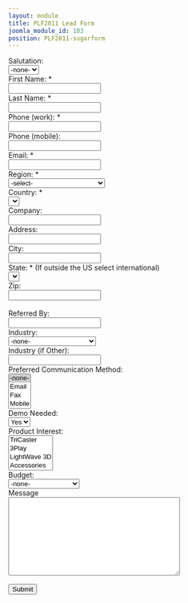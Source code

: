 ```yaml
---
layout: module
title: PLF2011 Lead Form
joomla_module_id: 103
position: PLF2011-sugarform
---
```

<script src="/includes/js/regionCountryState.js" type="text/javascript"></script>
<script type="text/javascript">// <![CDATA[
function ClearForm(){
        document.WebToLeadForm.reset();
    }
    function submit_form(){
        if(typeof(validateCaptchaAndSubmit)!='undefined'){
            validateCaptchaAndSubmit();
        }else{
            check_webtolead_fields();
        }
    }
    function check_webtolead_fields(){
        
        if(document.getElementById('bool_id') != null){
            var reqs=document.getElementById('bool_id').value;
            bools = reqs.substring(0,reqs.lastIndexOf(';'));
            var bool_fields = new Array();
            var bool_fields = bools.split(';');
            nbr_fields = bool_fields.length;
            for(var i=0;i<nbr_fields;i++){
                if(document.getElementById(bool_fields[i]).value == 'on'){
                    document.getElementById(bool_fields[i]).value = 1;
                }
                else{
                    document.getElementById(bool_fields[i]).value = 0;
                }
            }
        }
        if(document.getElementById('req_id') != null){
            var reqs=document.getElementById('req_id').value;
            reqs = reqs.substring(0,reqs.lastIndexOf(';'));
            var req_fields = new Array();
            var req_fields = reqs.split(';');
            nbr_fields = req_fields.length;
            var req = true;
            for(var i=0;i<nbr_fields;i++){
                if(document.getElementById(req_fields[i]).value.length <=0 || document.getElementById(req_fields[i]).value==0){
                    req = false;
                    document.getElementById(req_fields[i]).focus(); 
                    break;
                        }
                else {
                    if(document.getElementById(req_fields[i]).name == 'webtolead_email1') {
                        if(document.getElementById('webtolead_email1').value.match(/^\w+(['\.\-\+]?\w+)*@\w+([\.-]?\w+)*(\.\w{2,})+$/) == null){
                            alert('Not a valid email address');
                            req = false;
                            document.getElementById('webtolead_email1').focus(); 
                            break;
                                }
                    }
                    else {
                        if(document.getElementById(req_fields[i]).name == 'combo0' && document.getElementById(req_fields[i]).value=='value1') {
                            req = false;
                            document.getElementById(req_fields[i]).focus(); 
                            break;
                                }
                    }                
                }
            }
            if(req){
                if (document.getElementById('combo_0').value == 'value2') {
                    document.getElementById('region_code_c').value = 'USCAN';
                }
                else {
                    if (document.getElementById('combo_0').value == 'value3') {
                        document.getElementById('region_code_c').value = 'LATAM';
                    }
                    else {
                        if (document.getElementById('combo_0').value == 'value4') {
                            document.getElementById('region_code_c').value = 'EMEA';
                        }
                        else {
                            if (document.getElementById('combo_0').value == 'value5') {
                                document.getElementById('region_code_c').value = 'APAC';
                            }
                            else {
                                if (document.getElementById('combo_0').value == 'value6') {
                                    document.getElementById('region_code_c').value = 'UNKNOWN';
                                }
                            }
                        }
                    }
                }
                document.getElementById('primary_address_country').value = document.getElementById('combo_1').value;
                if (document.getElementById('combo_2').value <= -1 || document.getElementById('combo_2').value == 0) {
                    document.getElementById('primary_address_state').value = '';            
                }
                else {
                    document.getElementById('primary_address_state').value = document.getElementById('combo_2').value;            
                }
                
                document.WebToLeadForm.submit();
                return true;
            }
            else{
                alert('Please provide all the required fields');
                return false;
            }
            return false;
        }
        else{
            document.WebToLeadForm.submit();
			
        }
    }
    function validateEmailAdd(){
        if(document.getElementById('webtolead_email1').value.length >0) {
            if(document.getElementById('webtolead_email1').value.match(/^\w+(['\.\-\+]?\w+)*@\w+([\.-]?\w+)*(\.\w{2,})+$/) == null){
                alert('Not a valid email address');
                document.getElementById('webtolead_email1').focus(); 
            }
        }
        if(document.getElementById('webtolead_email2').value.length >0) {
            if(document.getElementById('webtolead_email2').value.match(/^\w+(['\.\-\+]?\w+)*@\w+([\.-]?\w+)*(\.\w{2,})+$/) == null){
                alert('Not a valid email address');
                document.getElementById('webtolead_email2').focus(); 
            }
        }
    }
// ]]></script>
<div id="sugar-form-maindiv" style="margin: 0 auto;"><form action="https://crm.newtek.com/index.php?entryPoint=WebToLeadCapture" name="WebToLeadForm" method="POST" id="WebToLeadForm">
<div id="col_left"><label>Salutation:</label> <br /><select name="salutation" class="formfield" id="salutation" tabindex="1"><option selected="selected" value="">-none-</option><option value="Mr.">Mr.</option><option value="Ms.">Ms.</option><option value="Mrs.">Mrs.</option><option value="Dr.">Dr.</option><option value="Prof.">Prof.</option><option value="SFC">SFC</option><option value="MAJ">MAJ</option><option value="LTC">LTC</option><option value="MG">MG</option><option value="CPT">CPT</option></select><br /> <label>First Name: *</label> <br /> <input name="first_name" class="formfieldtxt" id="first_name" type="text" /> <br /> <label>Last Name: *</label> <br /> <input name="last_name" class="formfieldtxt" id="last_name" type="text" /> <br /> <label>Phone (work): *</label> <br /> <input name="phone_work" class="formfieldtxt" id="phone_work" type="text" /> <br /> <label>Phone (mobile): </label> <br /> <input name="phone_mobile" class="formfieldtxt" id="phone_mobile" type="text" /> <br /> <label>Email: *</label> <br /> <input name="webtolead_email1" class="formfieldtxt" id="webtolead_email1" onchange="validateEmailAdd();" type="text" /> <br /> <label>Region: *</label> <br /> <input name="region_code_c" id="region_code_c" type="hidden" /><select class="formfield" name="combo0" id="combo_0" onchange="change(this);"><option value="value1">-select-</option><option value="value2">US/Canada</option><option value="value3">Latin America</option><option value="value4">Europe, Middle East &amp; Africa</option><option value="value5">Asia Pacific</option></select><br /> <label>Country: *</label> <br /> <input name="primary_address_country" id="primary_address_country" type="hidden" /><select class="formfield" name="combo1" id="combo_1" onchange="change(this)"><option value="value1"></option></select><br /> <label>Company: </label> <br /> <input name="account_name" class="formfieldtxt" id="account_name" type="text" /> <br /> <label>Address: </label> <br /> <input name="primary_address_street" class="formfieldtxt" id="primary_address_street" type="text" /> <br /> <label>City: </label> <br /> <input name="primary_address_city" class="formfieldtxt" id="primary_address_city" type="text" /> <br /> <label>State: * (If outside the US select international)</label> <br /> <input name="primary_address_state" id="primary_address_state" type="hidden" /><select class="formfield" name="combo2" id="combo_2" onchange="change(this);"><option value="value1"></option></select><br /> <label>Zip:</label> <br /> <input name="primary_address_postalcode" class="formfieldtxt" id="primary_address_postalcode" type="text" /> <br /> <br /> <label>Referred By: </label> <br /> <input name="refered_by" class="formfieldtxt" id="refered_by" type="text" /></div>
<div id="col_right"><label>Industry:</label> <br /><select name="industry_c" class="formfield" id="industry_c"><option selected="selected" value="">-none-</option><option value="Aerospace and Defense">Aerospace and Defense</option><option value="Architectural Visualization">Architectural Visualization</option><option value="Broadcast">Broadcast</option><option value="Churches">Churches</option><option value="Corporate">Corporate</option><option value="Education">Education</option><option value="Educational service">Educational service</option><option value="Enterprise">Enterprise</option><option value="Film">Film</option><option value="Games">Games</option><option value="Government">Government</option><option value="Healthcare">Healthcare</option><option value="Hospitality">Hospitality</option><option value="Independent Film">Independent Film</option><option value="Manufacturing">Manufacturing</option><option value="Media">Media</option><option value="Medical">Medical</option><option value="Not For Profit">Not For Profit</option><option value="Other">Other</option><option value="Print">Print</option><option value="Radio">Radio</option><option value="Recreation">Recreation</option><option value="Retail">Retail</option><option value="Sports">Sports</option><option value="Technology">Technology</option><option value="Telecommunications">Telecommunications</option><option value="Television">Television</option><option value="Utilities">Utilities</option><option value="Worship">Worship</option></select><br /> <label>Industry (if Other):</label> <br /> <input name="industry_other_c" class="formfieldtxt" id="industry_other_c" type="text" /> <br /> <label>Preferred Communication Method:</label> <br /><select name="pref_comm_method_c[]" multiple="multiple" class="formfield" id="pref_comm_method_c[]"><option selected="selected" value="">-none-</option><option value="Email">Email</option><option value="Fax">Fax</option><option value="Mobile">Mobile</option><option value="Phone">Phone</option></select><br /> <label>Demo Needed: </label> <br /><select name="demo_needed_c" class="formfield" id="demo_needed_c"><option selected="selected" value="Yes">Yes</option><option value="No">No</option></select><br /> <label>Product Interest:</label> <br /><select name="product_interest_c[]" multiple="multiple" class="formfield" id="product_interest_c[]"><option value="TriCaster">TriCaster</option><option value="3Play">3Play</option><option value="LightWave 3D">LightWave 3D</option><option value="Accessories">Accessories</option></select><br /> <label>Budget:</label> <br /><select name="budget_c" class="formfield" id="budget_c"><option selected="selected" value="">-none-</option><option value="Less than 10K">Less than 10,000</option><option value="10K to 25K">10,000 to 25,000</option><option value="25K to 50K">25,000 to 50,000</option><option value="Greater than 50K">Greater than 50,000</option></select><br /> <label>Message</label> <br /> <textarea name="description" class="formfieldtxt" id="description" type="text" rows="10" cols="40"></textarea> <br /> <br /> <input class="button" name="Submit" value="Submit" type="button" onclick="submit_form();" /> <input id="campaign_id" name="campaign_id" value="1b569471-19f0-d75c-a053-4edfad1bc330" type="hidden" /> <!-- default web to lead campaign id: 879e86c1-9424-8730-4ae5-4da36ec63761--> <input id="lead_source" name="lead_source" value="NewTek.com" type="hidden" /> <input id="redirect_url" name="redirect_url" value="http://www.newtek.com/where-to-buy/reseller-locator.html" type="hidden" /> <input id="assigned_user_id" name="assigned_user_id" value="1" type="hidden" /> <input id="team_id" name="team_id" value="b11b490c-013c-77ff-24d8-4e5d5de668a5" type="hidden" /> <input id="req_id" name="req_id" value="combo_0;combo_1;combo_2;first_name;last_name;phone_work;webtolead_email1;" type="hidden" /></div>
</form>
<div style="clear: both;">&nbsp;</div>
</div>
<script type="text/javascript">// <![CDATA[
ClearForm();
// ]]></script>

